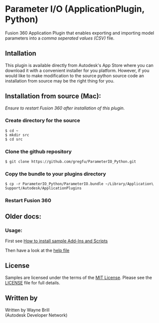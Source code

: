 # Parameter I/O (ApplicationPlugin, Python)
Fusion 360 Application Plugin that enables exporting and importing 
model parameters into a  *comma seperated values (CSV)*  file.

## Intallation

This plugin is available directly from Autodesk's App Store where you can
download it with a convenient installer for you platform. However, if you 
would like to make modification to the source python source code an installation
from source may be the right thing for you.


## Installation from source (Mac):

*Ensure to restart Fusion 360 after installation of this plugin.*

### Create directory for the source

```
$ cd ~
$ mkdir src
$ cd src
```

### Clone the github repository

```
$ git clone https://github.com/gregfu/ParameterIO_Python.git
```


### Copy the bundle to your plugins directory
```
$ cp -r ParameterIO_Python/ParameterIO.bundle ~/Library/Application\ Support/Autodesk/ApplicationPlugins
```

### Restart Fusion 360


## Older docs:

### Usage:

First see [How to install sample Add-Ins and Scripts](https://rawgit.com/AutodeskFusion360/AutodeskFusion360.github.io/master/Installation.html)

Then have a look at the [help file](https://rawgit.com/AutodeskFusion360/ParameterIO_Python/master/ParameterIO.bundle/Contents/docs/Parameter%20I_O.html)

## License
Samples are licensed under the terms of the [MIT License](http://opensource.org/licenses/MIT). Please see the [LICENSE](LICENSE) file for full details.

## Written by

Written by Wayne Brill <br /> (Autodesk Developer Network)
